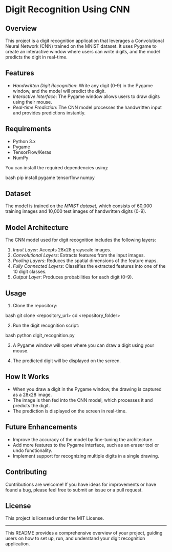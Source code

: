 # Digit Recognition Using CNN

## Overview

This project is a digit recognition application that leverages a Convolutional Neural Network (CNN) trained on the MNIST dataset. It uses Pygame to create an interactive window where users can write digits, and the model predicts the digit in real-time.

## Features

- *Handwritten Digit Recognition*: Write any digit (0-9) in the Pygame window, and the model will predict the digit.
- *Interactive Interface*: The Pygame window allows users to draw digits using their mouse.
- *Real-time Prediction*: The CNN model processes the handwritten input and provides predictions instantly.

## Requirements

- Python 3.x
- Pygame
- TensorFlow/Keras
- NumPy

You can install the required dependencies using:

bash
pip install pygame tensorflow numpy


## Dataset

The model is trained on the *MNIST dataset*, which consists of 60,000 training images and 10,000 test images of handwritten digits (0-9).

## Model Architecture

The CNN model used for digit recognition includes the following layers:

1. *Input Layer*: Accepts 28x28 grayscale images.
2. *Convolutional Layers*: Extracts features from the input images.
3. *Pooling Layers*: Reduces the spatial dimensions of the feature maps.
4. *Fully Connected Layers*: Classifies the extracted features into one of the 10 digit classes.
5. *Output Layer*: Produces probabilities for each digit (0-9).

## Usage

1. Clone the repository:

bash
git clone <repository_url>
cd <repository_folder>


2. Run the digit recognition script:

bash
python digit_recognition.py


3. A Pygame window will open where you can draw a digit using your mouse.

4. The predicted digit will be displayed on the screen.

## How It Works

- When you draw a digit in the Pygame window, the drawing is captured as a 28x28 image.
- The image is then fed into the CNN model, which processes it and predicts the digit.
- The prediction is displayed on the screen in real-time.

## Future Enhancements

- Improve the accuracy of the model by fine-tuning the architecture.
- Add more features to the Pygame interface, such as an eraser tool or undo functionality.
- Implement support for recognizing multiple digits in a single drawing.

## Contributing

Contributions are welcome! If you have ideas for improvements or have found a bug, please feel free to submit an issue or a pull request.

## License

This project is licensed under the MIT License.

---

This README provides a comprehensive overview of your project, guiding users on how to set up, run, and understand your digit recognition application.
